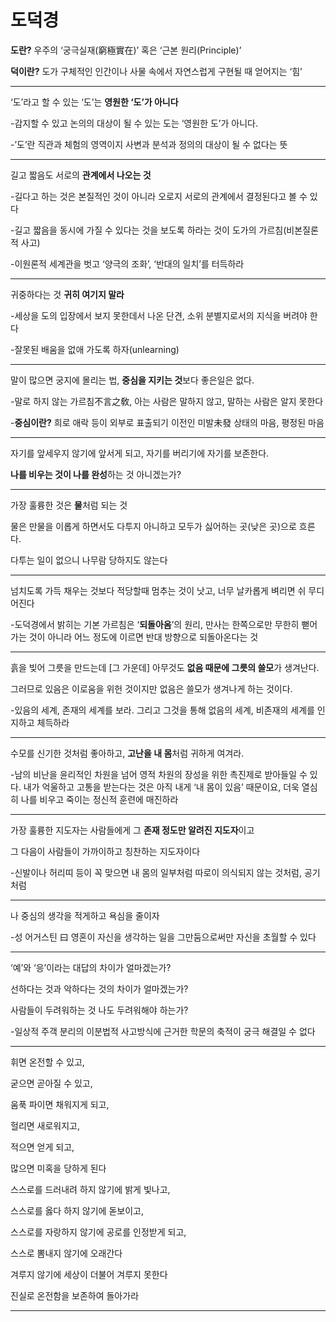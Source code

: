 # 도덕경

**도란?** 우주의 ‘궁극실재(窮極實在)’ 혹은 ‘근본 원리(Principle)’

**덕이란?** 도가 구체적인 인간이나 사물 속에서 자연스럽게 구현될 때 얻어지는 ‘힘’

***

‘도’라고 할 수 있는 ‘도’는 **영원한 ‘도’가 아니다**

-감지할 수 있고 논의의 대상이 될 수 있는 도는 ‘영원한 도’가 아니다.

-’도’란 직관과 체험의 영역이지 사변과 분석과 정의의 대상이 될 수 없다는 뜻

***

길고 짧음도 서로의 **관계에서 나오는 것**

-길다고 하는 것은 본질적인 것이 아니라 오로지 서로의 관계에서 결정된다고 볼 수 있다

-길고 짧음을 동시에 가질 수 있다는 것을 보도록 하라는 것이 도가의 가르침(비본질론적 사고)

-이원론적 세계관을 벗고 ‘양극의 조화’, ‘반대의 일치’를 터득하라

***

귀중하다는 것 **귀히 여기지 말라**

-세상을 도의 입장에서 보지 못한데서 나온 단견, 소위 분별지로서의 지식을 버려야 한다

-잘못된 배움을 없애 가도록 하자(unlearning) 

***

말이 많으면 궁지에 몰리는 법, **중심을 지키는 것**보다 좋은일은 없다.

-말로 하지 않는 가르침不言之敎, 아는 사람은 말하지 않고, 말하는 사람은 알지 못한다 

-**중심이란?** 희로 애락 등이 외부로 표출되기 이전인 미발未發 상태의 마음, 평정된 마음

***

자기를 앞세우지 않기에 앞서게 되고, 자기를 버리기에 자기를 보존한다.

**나를 비우는 것이 나를 완성**하는 것 아니겠는가?

***

가장 훌륭한 것은 **물**처럼 되는 것

물은 만물을 이롭게 하면서도 다투지 아니하고 모두가 싫어하는 곳(낮은 곳)으로 흐른다.

다투는 일이 없으니 나무람 당하지도 않는다

***

넘치도록 가득 채우는 것보다 적당할때 멈추는 것이 낫고, 너무 날카롭게 벼리면 쉬 무디어진다

-도덕경에서 밝히는 기본 가르침은 ‘**되돌아옴**’의 원리, 만사는 한쪽으로만 무한히 뻗어 가는 것이 아니라 어느 정도에 이르면 반대 방향으로 되돌아온다는 것

***

흙을 빚어 그릇을 만드는데 [그 가운데] 아무것도 **없음 때문에 그릇의 쓸모**가 생겨난다.

그러므로 있음은 이로움을 위헌 것이지만 없음은 쓸모가 생겨나게 하는 것이다.

-있음의 세계, 존재의 세계를 보라. 그리고 그것을 통해 없음의 세계, 비존재의 세계를 인지하고 체득하라

***

수모를 신기한 것처럼 좋아하고, **고난을 내 몸**처럼 귀하게 여겨라.

-남의 비난을 윤리적인 차원을 넘어 영적 차원의 장성을 위한 촉진제로 받아들일 수 있다. 내가 억울하고 고통을 받는다는 것은 아직 내게 ‘내 몸이 있음’ 때문이요, 더욱 열심히 나를 비우고 죽이는 정신적 훈련에 매진하라

***

가장 훌륭한 지도자는 사람들에게 그 **존재 정도만 알려진 지도자**이고

그 다음이 사람들이 가까이하고 칭찬하는 지도자이다

-신발이나 허리띠 등이 꼭 맞으면 내 몸의 일부처럼 따로이 의식되지 않는 것처럼, 공기처럼

***

나 중심의 생각을 적게하고 욕심을 줄이자

-성 어거스틴 曰 영혼이 자신을 생각하는 일을 그만둠으로써만 자신을 초월할 수 있다

***

‘예’와 ‘응’이라는 대답의 차이가 얼마겠는가?

선하다는 것과 악하다는 것의 차이가 얼마겠는가?

사람들이 두려워하는 것 나도 두려워해야 하는가?

-일상적 주객 분리의 이분법적 사고방식에 근거한 학문의 축적이 궁극 해결일 수 없다

***

휘면 온전할 수 있고, 

굳으면 곧아질 수 있고,

움푹 파이면 채워지게 되고,

헐리면 새로워지고,

적으면 얻게 되고,

많으면 미혹을 당하게 된다

스스로를 드러내려 하지 않기에 밝게 빛나고,

스스로를 옳다 하지 않기에 돋보이고,

스스로를 자랑하지 않기에 공로를 인정받게 되고,

스스로 뽐내지 않기에 오래간다

겨루지 않기에 세상이 더불어 겨루지 못한다

진실로 온전함을 보존하여 돌아가라

***